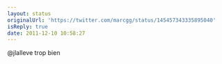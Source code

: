 ```yaml
---
layout: status
originalUrl: 'https://twitter.com/marcgg/status/145457343335895040'
isReply: true
date: 2011-12-10 10:58:27
---
```


@jlalleve trop bien

